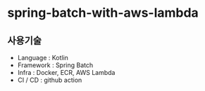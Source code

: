 # spring-batch-with-aws-lambda

## 사용기술
- Language : Kotlin
- Framework : Spring Batch
- Infra : Docker, ECR, AWS Lambda
- CI / CD : github action
